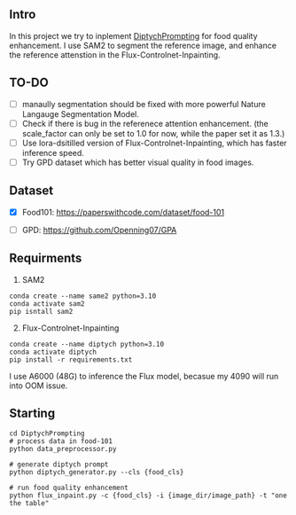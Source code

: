 
## Intro
In this project we try to inplement [DiptychPrompting](https://diptychprompting.github.io/) for food quality enhancement.
I use SAM2 to segment the reference image, and enhance the reference attenstion in the  Flux-Controlnet-Inpainting.

## TO-DO
- [ ] manaully segmentation should be fixed with more powerful Nature Langauge Segmentation Model.
- [ ] Check if there is bug in the referenece attention enhancement. (the scale_factor can only be set to 1.0 for now, while the paper set it as 1.3.)
- [ ] Use lora-dsitilled version of Flux-Controlnet-Inpainting, which has faster inference speed.
- [ ] Try GPD dataset which has better visual quality in food images.

## Dataset
- [x]  Food101: https://paperswithcode.com/dataset/food-101

- [ ] GPD: https://github.com/Openning07/GPA


## Requirments
1. SAM2 
```
conda create --name same2 python=3.10
conda activate sam2
pip isntall sam2
```

2. Flux-Controlnet-Inpainting
```
conda create --name diptych python=3.10
conda activate diptych
pip install -r requirements.txt
```

I use A6000 (48G) to inference the Flux model, becasue my 4090 will run into OOM issue. 

## Starting
```
cd DiptychPrompting
# process data in food-101
python data_preprocessor.py

# generate diptych prompt
python diptych_generator.py --cls {food_cls}

# run food quality enhancement
python flux_inpaint.py -c {food_cls} -i {image_dir/image_path} -t "one the table"

```
